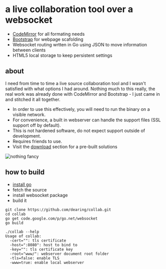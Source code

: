 # a live collaboration tool over a websocket #

- [CodeMirror](http://codemirror.net/) for all formating needs
- [Bootstrap](http://twitter.github.com/bootstrap/) for webpage scafolding
- Websocket routing wrtten in Go using JSON to move information between clients
- HTML5 local storage to keep persistent settings

## about ##
I need from time to time a live source collaboration tool and I wasn't satisfied with what options I had around.
Nothing much to this really, the real work was already done with CodeMirror and Bootstrap - I just came in and 
stitched it all together.

- In order to use this effectively, you will need to run the binary on a visible network.
- For convenience, a built in webserver can handle the support files (SSL support off by default).
- This is not hardened software, do not expect support outside of development.
- Requires friends to use.
- Visit the [download](https://github.com/dearing/collab/downloads) section for a pre-built solutions

![nothing fancy](https://raw.github.com/dearing/collab/master/www/img/collab.png)


## how to build ##
- [install go](http://golang.org/doc/install)
- fetch the source
- install websocket package
- build it

```
git clone https://github.com/dearing/collab.git
cd collab
go get code.google.com/p/go.net/websocket
go build

./collab --help
Usage of collab:
  -cert="": tls certificate
  -host=":8080": host to bind to
  -key="": tls certificate key
  -root="www/": webserver document root folder
  -tls=false: enable TLS
  -www=true: enable local webserver
```